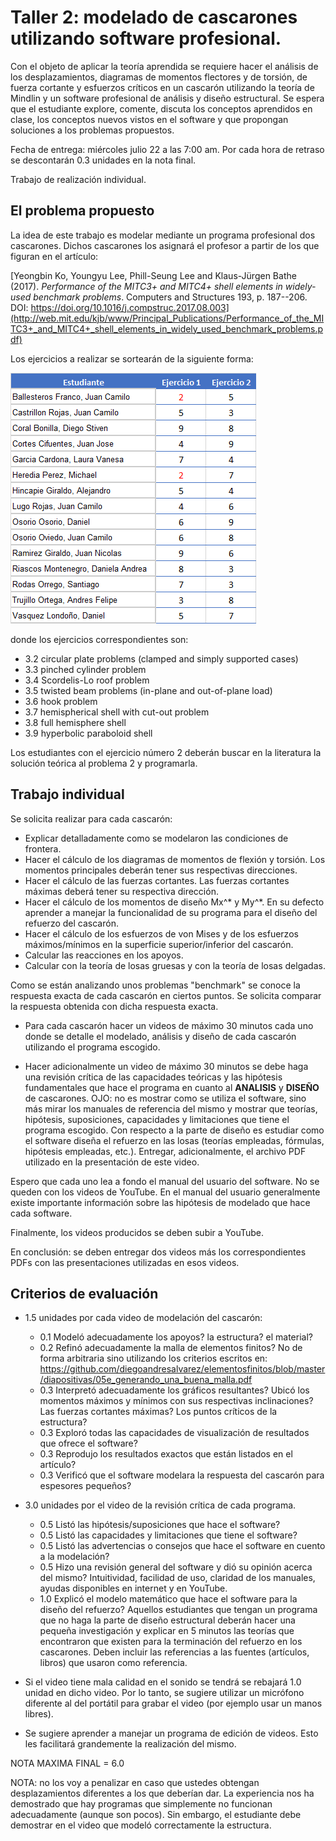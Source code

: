 # Taller 2: modelado de cascarones utilizando software profesional.

Con el objeto de aplicar la teoría aprendida se requiere hacer el análisis de los desplazamientos, diagramas de momentos flectores y de torsión, de fuerza cortante y esfuerzos críticos en un cascarón utilizando la teoría de Mindlin y un software profesional de análisis y diseño estructural. Se espera que el estudiante explore, comente, discuta los conceptos aprendidos en clase, los conceptos nuevos vistos en el software y que propongan soluciones a los problemas propuestos.

Fecha de entrega: miércoles julio 22 a las 7:00 am. Por cada hora de retraso se descontarán 0.3 unidades en la nota final.

Trabajo de realización individual.

## El problema propuesto
La idea de este trabajo es modelar mediante un programa profesional dos cascarones. Dichos cascarones los asignará el profesor a partir de los que figuran en el artículo:

[Yeongbin Ko, Youngyu Lee, Phill-Seung Lee and Klaus-Jürgen Bathe (2017). *Performance of the MITC3+ and MITC4+ shell elements in widely-used benchmark problems*. Computers and Structures 193, p. 187--206. DOI: https://doi.org/10.1016/j.compstruc.2017.08.003](http://web.mit.edu/kjb/www/Principal_Publications/Performance_of_the_MITC3+_and_MITC4+_shell_elements_in_widely_used_benchmark_problems.pdf)

Los ejercicios a realizar se sortearán de la siguiente forma:

![sorteo_2020a.png](figs/sorteo_2020a.png)

donde los ejercicios correspondientes son:
- 3.2 circular plate problems (clamped and simply supported cases) 
- 3.3 pinched cylinder problem
- 3.4 Scordelis-Lo roof problem
- 3.5 twisted beam problems (in-plane and out-of-plane load)
- 3.6 hook problem 
- 3.7 hemispherical shell with cut-out problem
- 3.8 full hemisphere shell
- 3.9 hyperbolic paraboloid shell

Los estudiantes con el ejercicio número 2 deberán buscar en la literatura la solución teórica al problema 2 y programarla.

## Trabajo individual
Se solicita realizar para cada cascarón:
* Explicar detalladamente como se modelaron las condiciones de frontera.
* Hacer el cálculo de los diagramas de momentos de flexión y torsión. Los momentos principales deberán tener sus respectivas direcciones.
* Hacer el cálculo de las fuerzas cortantes. Las fuerzas cortantes máximas deberá tener su respectiva dirección.
* Hacer el cálculo de los momentos de diseño Mx^* y My^*. En su defecto aprender a manejar la funcionalidad de su programa para el diseño del refuerzo del cascarón.
* Hacer el cálculo de los esfuerzos de von Mises y de los esfuerzos máximos/mínimos en la superficie superior/inferior del cascarón.
* Calcular las reacciones en los apoyos.
* Calcular con la teoría de losas gruesas y con la teoría de losas delgadas.


Como se están analizando unos problemas "benchmark" se conoce la respuesta exacta de cada cascarón en ciertos puntos. Se solicita comparar la respuesta obtenida con dicha respuesta exacta.

* Para cada cascarón hacer un videos de máximo 30 minutos cada uno donde se detalle el modelado, análisis y diseño de cada cascarón utilizando el programa escogido.

* Hacer adicionalmente un video de máximo 30 minutos se debe haga una revisión crítica de las capacidades teóricas y las hipótesis fundamentales que hace el programa en cuanto al **ANALISIS** y **DISEÑO** de cascarones. OJO: no es mostrar como se utiliza el software, sino más mirar los manuales de referencia del mismo y mostrar que teorías, hipótesis, suposiciones, capacidades y limitaciones que tiene el programa escogido. Con respecto a la parte de diseño es estudiar como el software diseña el refuerzo en las losas (teorías empleadas, fórmulas, hipótesis empleadas, etc.). Entregar, adicionalmente, el archivo PDF utilizado en la presentación de este video.

Espero que cada uno lea a fondo el manual del usuario del software. No se queden con los videos de YouTube. En el manual del usuario generalmente existe importante información sobre las hipótesis de modelado que hace cada software.

Finalmente, los videos producidos se deben subir a YouTube.

En conclusión: se deben entregar dos videos más los correspondientes PDFs con las presentaciones utilizadas en esos videos.

## Criterios de evaluación
* 1.5 unidades por cada video de modelación del cascarón:
  - 0.1 Modeló adecuadamente los apoyos? la estructura? el material?
  - 0.2 Refinó adecuadamente la malla de elementos finitos? No de forma arbitraria sino utilizando los criterios escritos en: https://github.com/diegoandresalvarez/elementosfinitos/blob/master/diapositivas/05e_generando_una_buena_malla.pdf
  - 0.3 Interpretó adecuadamente los gráficos resultantes? Ubicó los momentos máximos y mínimos con sus respectivas inclinaciones? Las fuerzas cortantes máximas? Los puntos críticos de la estructura?
  - 0.3 Exploró todas las capacidades de visualización de resultados que ofrece el software?
  - 0.3 Reprodujo los resultados exactos que están listados en el artículo?
  - 0.3 Verificó que el software modelara la respuesta del cascarón para espesores pequeños?

* 3.0 unidades por el video de la revisión crítica de cada programa.
  - 0.5 Listó las hipótesis/suposiciones que hace el software?
  - 0.5 Listó las capacidades y limitaciones que tiene el software?
  - 0.5 Listó las advertencias o consejos que hace el software en cuento a la modelación?
  - 0.5 Hizo una revisión general del software y dió su opinión acerca del mismo? Intuitividad, facilidad de uso, claridad de los manuales, ayudas disponibles en internet y en YouTube.
  - 1.0 Explicó el modelo matemático que hace el software para la diseño del refuerzo? Aquellos estudiantes que tengan un programa que no haga la parte de diseño estructural deberán hacer una pequeña investigación y explicar en 5 minutos las teorías que encontraron que existen para la terminación del refuerzo en los cascarones. Deben incluir las referencias a las fuentes (artículos, libros) que usaron como referencia.

* Si el video tiene mala calidad en el sonido se tendrá se rebajará 1.0 unidad en dicho video. Por lo tanto, se sugiere utilizar un micrófono diferente al del portátil para grabar el video (por ejemplo usar un manos libres).
* Se sugiere aprender a manejar un programa de edición de videos. Esto les facilitará grandemente la realización del mismo.

NOTA MAXIMA FINAL = 6.0

NOTA: no los voy a penalizar en caso que ustedes obtengan desplazamientos diferentes a los que deberían dar. La experiencia nos ha demostrado que hay programas que simplemente no funcionan adecuadamente (aunque son pocos). Sin embargo, el estudiante debe demostrar en el video que modeló correctamente la estructura.